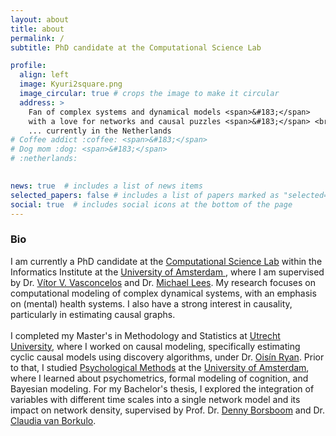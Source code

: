 ```yaml
---
layout: about
title: about
permalink: /
subtitle: PhD candidate at the Computational Science Lab

profile:
  align: left
  image: Kyuri2square.png
  image_circular: true # crops the image to make it circular
  address: >
    Fan of complex systems and dynamical models <span>&#183;</span>
    with a love for networks and causal puzzles <span>&#183;</span> <br>
    ... currently in the Netherlands 
# Coffee addict :coffee: <span>&#183;</span>
# Dog mom :dog: <span>&#183;</span>
# :netherlands: 
  

news: true  # includes a list of news items
selected_papers: false # includes a list of papers marked as "selected={true}"
social: true  # includes social icons at the bottom of the page
---
```


<!-- <p class = "subtitle">Master's student in Methodology and Statistics</p> -->

<p class = bio> 
<h3>Bio</h3>
I am currently a PhD candidate at the <a href = 'https://uva.computationalscience.nl/'>Computational Science Lab</a> within the Informatics Institute at the <a href = 'https://ivi.uva.nl/research/computational-science-lab-csl.html'> University of Amsterdam </a>, where I am supervised by Dr. <a href = 'https://vvvasconcelos.github.io/'>Vítor V. Vasconcelos</a> and Dr. <a href = 'https://mhlees.com/'>Michael Lees</a>. My research focuses on computational modeling of complex dynamical systems, with an emphasis on (mental) health systems. I also have a strong interest in causality, particularly in estimating causal graphs.
<br>
<br>
I completed my Master's in Methodology and Statistics at <a href='https://www.uu.nl'>Utrecht University</a>, where I worked on causal modeling, specifically estimating cyclic causal models using discovery algorithms, under Dr. <a href='https://oisinryan.org/'>Oisín Ryan</a>. Prior to that, I studied <a href='https://psyres.uva.nl/content/research-groups/programme-group-psychological-methods/programme-group-psychological-methods.html?cb'>Psychological Methods</a> at the <a href='https://www.uva.nl/en'>University of Amsterdam</a>, where I learned about psychometrics, formal modeling of cognition, and Bayesian modeling. For my Bachelor's thesis, I explored the integration of variables with different time scales into a single network model and its impact on network density, supervised by Prof. Dr. <a href='https://dennyborsboom.com/'>Denny Borsboom</a> and Dr. <a href='https://cvborkulo.com/'>Claudia van Borkulo</a>.
<!-- <br>
<br> -->
<!-- When I’m not working, you’ll probably find me with a cup of coffee in hand, exploring new cafes around Amsterdam or snapping amateur photos of my dogs. I love wandering through national parks with them and checking out cute Dutch villages, especially during fruit-picking season. I’ll take a picture of just about anything—whether it’s a new travel spot or something random that catches my eye during the day!
</p>
<hr> -->



<!-- Put your address / P.O. box / other info right below your picture. You can also disable any these elements by editing `profile` property of the YAML header of your `_pages/about.md`. Edit `_bibliography/papers.bib` and Jekyll will render your [publications page](/al-folio/publications/) automatically.

Link to your social media connections, too. This theme is set up to use [Font Awesome icons](http://fortawesome.github.io/Font-Awesome/) and [Academicons](https://jpswalsh.github.io/academicons/), like the ones below. Add your Facebook, Twitter, LinkedIn, Google Scholar, or just disable all of them. -->
